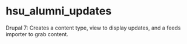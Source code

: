 # hsu_alumni_updates
Drupal 7: Creates a content type, view to display updates, and a feeds importer to grab content.
